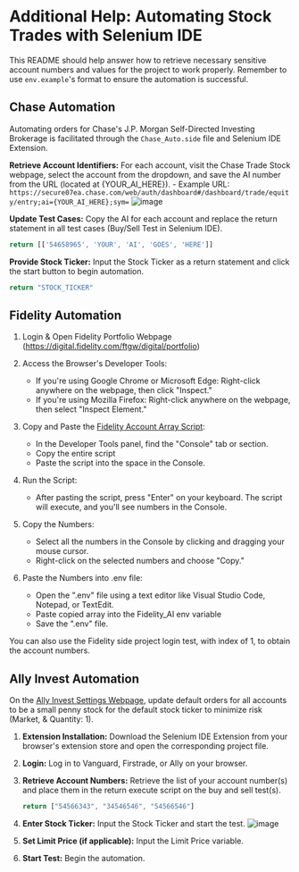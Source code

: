 # Additional Help: Automating Stock Trades with Selenium IDE

This README should help answer how to retrieve necessary sensitive account numbers and values for the project to work properly. Remember to use `env.example`'s format to ensure the automation is successful.

## Chase Automation

Automating orders for Chase's J.P. Morgan Self-Directed Investing Brokerage is facilitated through the `Chase_Auto.side` file and Selenium IDE Extension.

**Retrieve Account Identifiers:** For each account, visit the Chase Trade Stock webpage, select the account from the dropdown, and save the AI number from the URL (located at {YOUR_AI_HERE}).
    - Example URL: `https://secure07ea.chase.com/web/auth/dashboard#/dashboard/trade/equity/entry;ai={YOUR_AI_HERE};sym=`
    ![image](https://user-images.githubusercontent.com/80719066/216079858-746af166-8387-41ad-9564-dd0c6285eb39.png)

**Update Test Cases:** Copy the AI for each account and replace the return statement in all test cases (Buy/Sell Test in Selenium IDE).
```javascript
return [['54658965', 'YOUR', 'AI', 'GOES', 'HERE']]
```
**Provide Stock Ticker:** Input the Stock Ticker as a return statement and click the start button to begin automation.
```javascript
return "STOCK_TICKER"
```

## Fidelity Automation

1. Login & Open Fidelity Portfolio Webpage (https://digital.fidelity.com/ftgw/digital/portfolio)

2. Access the Browser's Developer Tools:
   - If you're using Google Chrome or Microsoft Edge: Right-click anywhere on the webpage, then click "Inspect."
   - If you're using Mozilla Firefox: Right-click anywhere on the webpage, then select "Inspect Element."

3. Copy and Paste the [Fidelity Account Array Script](https://github.com/Prem-ium/Auto-StockTrader/blob/main/src/Helper_JS_Scripts/Fidelity_Account_Array.js):

   - In the Developer Tools panel, find the "Console" tab or section.
   - Copy the entire script
   - Paste the script into the space in the Console.

4. Run the Script:
   - After pasting the script, press "Enter" on your keyboard. The script will execute, and you'll see numbers in the Console.

5. Copy the Numbers:
   - Select all the numbers in the Console by clicking and dragging your mouse cursor.
   - Right-click on the selected numbers and choose "Copy."

6. Paste the Numbers into .env file:
   - Open the ".env" file using a text editor like Visual Studio Code, Notepad, or TextEdit.
   - Paste copied array into the Fidelity_AI env variable
   - Save the ".env" file.

You can also use the Fidelity side project login test, with index of 1, to obtain the account numbers.


## Ally Invest Automation

On the [Ally Invest Settings Webpage](https://live.invest.ally.com/settings), update default orders for all accounts to be a small penny stock for the default stock ticker to minimize risk (Market, & Quantity: 1).

1. **Extension Installation:** Download the Selenium IDE Extension from your browser's extension store and open the corresponding project file.
2. **Login:** Log in to Vanguard, Firstrade, or Ally on your browser.
3. **Retrieve Account Numbers:** Retrieve the list of your account number(s) and place them in the return execute script on the buy and sell test(s).
    ```javascript
    return ["54566343", "34546546", "54566546"]
    ```
4. **Enter Stock Ticker:** Input the Stock Ticker and start the test.
    ![image](https://user-images.githubusercontent.com/80719066/216331460-00897c0e-1e21-4413-ac81-1931fe906de0.png)

5. **Set Limit Price (if applicable):** Input the Limit Price variable.
6. **Start Test:** Begin the automation.
